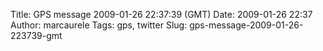 Title: GPS message 2009-01-26 22:37:39 (GMT)
Date: 2009-01-26 22:37
Author: marcaurele
Tags: gps, twitter
Slug: gps-message-2009-01-26-223739-gmt

<!--break-->

<div class="gmap" id="gmap_20090126_143739">
</div>
</p>

